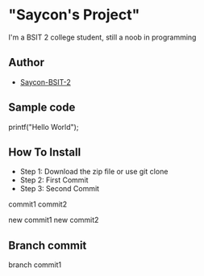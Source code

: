 # "Saycon's Project"
I'm a BSIT 2 college student, still a noob in programming
## Author
* [Saycon-BSIT-2](https://github.com/HNUSAYCON)
## Sample code
printf("Hello World");
## How To Install
* Step 1: Download the zip file or use git clone
* Step 2: First Commit
* Step 3: Second Commit

commit1
commit2

new commit1
new commit2

## Branch commit 
branch commit1